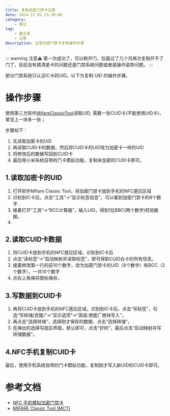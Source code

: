 ```yaml
---
title: 复制加密门禁卡记录
date: 2024-12-02 23:30:00
category:
    - 笔记
tag:  
    - 备忘录
    - 记录
description: 记录加密门禁卡复制操作步骤
---
```


::: warning 注意⚠️
第一次成功了，可以刷开门，后面过了几个月再次复制开不了门了，目前没有搞清是卡的问题还是门禁系统问题或者是操作姿势问题。
:::

部分门禁系统只认证IC卡的UID。以下为复制 UID 的操作步骤。

# 操作步骤
使用第三方软件[MifareClassicTool](https://github.com/ikarus23/MifareClassicTool/blob/master/README.zh-CN.md)读取UID,
需要一张CUID卡(不能使用UID卡)，某宝上一块多一张；


步骤如下：
1. 先读取加密卡的UID
2. 再读取CUID卡的数据，然后将CUID卡的UID改为加密卡一样的UID
3. 将修改后的数据写回到CUID卡
4. 最后用小米系统自带的门卡模拟功能，复制未加密的CUID卡即可。


## 1.读取加密卡的UID
1. 打开软件Mifare Classic Tool，将加密门禁卡放到手机的NFC感应区域
2. 识别到IC卡后，点击“工具”->“显示标签信息”，可以看到加密门禁卡的8个数字.
3. 接着打开“工具”->“BCC计算器”，输入UID，得到1位BBC(两个数字)校验数据。  
4. 
## 2.读取CUID卡数据
1. 将CUID卡放到手机的NFC感应区域，识别到IC卡后
2. 点击“读标签”->“启动映射并读取标签”，即可得到CUID白卡的所有信息。  
3. 接着修改第一行的前10个数字，改为加密门禁卡的UID（8个数字）和BCC（2个数字），一共10个数字
4. 点右上角保存图标保存。  

## 3.写数据到CUID卡
1. 再将CUID卡放到手机的NFC感应区域，识别到IC卡后，点击“写标签”，勾选“写转储(克隆)”->“显示选项”->“高级:使能厂商块写入”。  
2. 再点击“选择转储”，选择刚才保存的数据，点击“选择转储”。  
3. 在弹出的选择写扇区界面，默认即可，点击“好的”，最后点击“启动映射并写转储数据”。

## 4.NFC手机复制CUID卡
最后，使用手机系统自带的门卡模拟功能，复制刚才写入新UID的CUID卡即可。


# 参考文档
* [NFC 手机模拟加密门禁卡](https://blog.csdn.net/pingis58/article/details/125458697)
* [MIFARE Classic Tool (MCT)](https://github.com/ikarus23/MifareClassicTool/blob/master/README.zh-CN.md)
